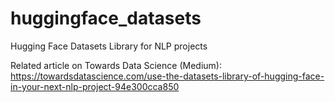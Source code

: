 # huggingface_datasets
Hugging Face Datasets Library for NLP projects

Related article on Towards Data Science (Medium):
https://towardsdatascience.com/use-the-datasets-library-of-hugging-face-in-your-next-nlp-project-94e300cca850
